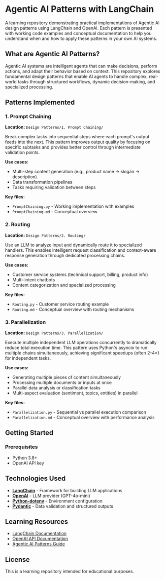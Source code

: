 # Agentic AI Patterns with LangChain

A learning repository demonstrating practical implementations of Agentic AI design patterns using LangChain and OpenAI. Each pattern is presented with working code examples and conceptual documentation to help you understand when and how to apply these patterns in your own AI systems.

## What are Agentic AI Patterns?

Agentic AI systems are intelligent agents that can make decisions, perform actions, and adapt their behavior based on context. This repository explores fundamental design patterns that enable AI agents to handle complex, real-world tasks through structured workflows, dynamic decision-making, and specialized processing.

## Patterns Implemented

### 1. Prompt Chaining
**Location:** `Design Patterns/1. Prompt Chaining/`

Break complex tasks into sequential steps where each prompt's output feeds into the next. This pattern improves output quality by focusing on specific subtasks and provides better control through intermediate validation points.

**Use cases:**
- Multi-step content generation (e.g., product name → slogan → description)
- Data transformation pipelines
- Tasks requiring validation between steps

**Key files:**
- `PromptChaining.py` - Working implementation with examples
- `PromptChaining.md` - Conceptual overview

### 2. Routing
**Location:** `Design Patterns/2. Routing/`

Use an LLM to analyze input and dynamically route it to specialized handlers. This enables intelligent request classification and context-aware response generation through dedicated processing chains.

**Use cases:**
- Customer service systems (technical support, billing, product info)
- Multi-intent chatbots
- Content categorization and specialized processing

**Key files:**
- `Routing.py` - Customer service routing example
- `Routing.md` - Conceptual overview with routing mechanisms

### 3. Parallelization
**Location:** `Design Patterns/3. Parallelization/`

Execute multiple independent LLM operations concurrently to dramatically reduce total execution time. This pattern uses Python's asyncio to run multiple chains simultaneously, achieving significant speedups (often 2-4×) for independent tasks.

**Use cases:**
- Generating multiple pieces of content simultaneously
- Processing multiple documents or inputs at once
- Parallel data analysis or classification tasks
- Multi-aspect evaluation (sentiment, topics, entities) in parallel

**Key files:**
- `Parallelization.py` - Sequential vs parallel execution comparison
- `Parallelization.md` - Conceptual overview with performance analysis

## Getting Started

### Prerequisites
- Python 3.8+
- OpenAI API key


## Technologies Used

- **[LangChain](https://python.langchain.com/)** - Framework for building LLM applications
- **[OpenAI](https://openai.com/)** - LLM provider (GPT-4o-mini)
- **[Python-dotenv](https://github.com/theskumar/python-dotenv)** - Environment configuration
- **[Pydantic](https://docs.pydantic.dev/)** - Data validation and structured outputs

## Learning Resources

- [LangChain Documentation](https://python.langchain.com/docs/get_started/introduction)
- [OpenAI API Documentation](https://platform.openai.com/docs/introduction)
- [Agentic AI Patterns Guide](https://www.anthropic.com/research/building-effective-agents)

## License

This is a learning repository intended for educational purposes.
